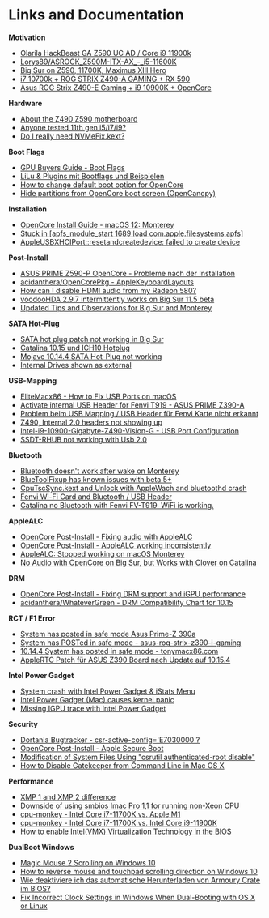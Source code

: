 # Links and Documentation

**Motivation**

- [Olarila HackBeast GA Z590 UC AD / Core i9 11900k](https://www.olarila.com/topic/13650-olarila-hackbeast-ga-z590-uc-ad-core-i9-11900k-with-thunderbolt-full-dsdt-patches-guide-and-discussion/)
- [Lorys89/ASROCK_Z590M-ITX-AX_-_i5-11600K](https://github.com/Lorys89/ASROCK_Z590M-ITX-AX_-_i5-11600K_-_RX5600XT)
- [Big Sur on Z590, 11700K, Maximus XIII Hero](https://www.reddit.com/r/hackintosh/comments/moq26b/big_sur_on_z590_11700k_maximus_xiii_hero_opencore/)
- [i7 10700k + ROG STRIX Z490-A GAMING + RX 590](https://www.reddit.com/r/hackintosh/comments/gvdrns/i7_10700k_rog_strix_z490a_gaming_rx_590/)
- [Asus ROG Strix Z490-E Gaming + i9 10900K + OpenCore](https://www.tonymacx86.com/threads/success-asus-rog-strix-z490-e-gaming-i9-10900k-opencore.299137/)

**Hardware**

- [About the Z490 Z590 motherboard](https://www.reddit.com/r/hackintosh/comments/m7ieb3/about_the_z490_z590_motherboard/)
- [Anyone tested 11th gen i5/i7/i9?](https://www.reddit.com/r/hackintosh/comments/mj7yhd/anyone_tested_11th_gen_i5i7i9/)
- [Do I really need NVMeFix.kext?](https://www.reddit.com/r/hackintosh/comments/fybvze/do_i_really_need_nvmefixkext/)

**Boot Flags**

- [GPU Buyers Guide - Boot Flags](https://dortania.github.io/GPU-Buyers-Guide/misc/bootflag.html)
- [LiLu & Plugins mit Bootflags und Beispielen](https://www.hackintosh-forum.de/forum/thread/32411-lilu-plugins-mit-bootflags-und-beispielen/)
- [How to change default boot option for OpenCore](https://www.reddit.com/r/hackintosh/comments/dze9kw/how_to_change_default_boot_option_for_opencore/)
- [Hide partitions from OpenCore boot screen (OpenCanopy)](https://www.reddit.com/r/hackintosh/comments/h0jkjl/hide_partitions_from_opencore_boot_screen/)

**Installation**

- [OpenCore Install Guide - macOS 12: Monterey](https://dortania.github.io/OpenCore-Install-Guide/extras/monterey.html)
- [Stuck in [apfs_module_start 1689 load com.apple.filesystems.apfs]](https://www.reddit.com/r/hackintosh/comments/iidh7l/stuck_in_apfs_module_start_1689_load/)
- [AppleUSBXHCIPort::resetandcreatedevice: failed to create device](https://www.tonymacx86.com/threads/solved-appleusbxhciport-resetandcreatedevice-failed-to-create-device.230074/)

**Post-Install**

- [ASUS PRIME Z590-P OpenCore - Probleme nach der Installation](https://www.hackintosh-forum.de/forum/thread/54911-asus-prime-z590-p-opencore-probleme-nach-der-installation/)
- [acidanthera/OpenCorePkg - AppleKeyboardLayouts](https://github.com/acidanthera/OpenCorePkg/blob/master/Utilities/AppleKeyboardLayouts/AppleKeyboardLayouts.txt)
- [How can I disable HDMI audio from my Radeon 580?](https://www.reddit.com/r/hackintosh/comments/gqa09d/how_can_i_disable_hdmi_audio_from_my_radeon_580/)
- [voodooHDA 2.9.7 intermittently works on Big Sur 11.5 beta](https://www.insanelymac.com/forum/topic/348181-voodoohda-297-intermittently-works-on-big-sur-115-beta/)
- [Updated Tips and Observations for Big Sur and Monterey](https://www.insanelymac.com/forum/topic/346639-updated-tips-and-observations-for-big-sur-and-monterey/)

**SATA Hot-Plug**

- [SATA hot plug patch not working in Big Sur](https://www.tonymacx86.com/threads/solved-sata-hot-plug-patch-not-working-in-big-sur.304869/)
- [Catalina 10.15 und ICH10 Hotplug](https://www.hackintosh-forum.de/forum/thread/43201-catalina-10-15-und-ich10-hotplug/)
- [Mojave 10.14.4 SATA Hot-Plug not working](https://www.reddit.com/r/hackintosh/comments/b8x2gl/mojave_10144_sata_hotplug_not_working/)
- [Internal Drives shown as external](https://www.reddit.com/r/hackintosh/comments/f0cc4t/internal_drives_shown_as_external_opencore_amd/)

**USB-Mapping**

- [EliteMacx86 - How to Fix USB Ports on macOS](https://elitemacx86.com/threads/how-to-fix-usb-ports-on-macos.691/)
- [Activate internal USB Header for Fenvi T919 - ASUS PRIME Z390-A](https://hackintosher.com/forums/thread/activate-internal-usb-header-for-fenvi-t919-asus-prime-z390-a-hackintosh-build-guide-w-rx-5700-xt.10083/)
- [Problem beim USB Mapping / USB Header für Fenvi Karte nicht erkannt](https://www.hackintosh-forum.de/forum/thread/50161-problem-beim-usb-mapping-usb-header-f%C3%BCr-fenvi-karte-nicht-erkannt/)
- [Z490, Internal 2.0 headers not showing up](https://www.reddit.com/r/hackintosh/comments/gylqgi/z490_internal_20_headers_not_showing_up/)
- [Intel-i9-10900-Gigabyte-Z490-Vision-G - USB Port Configuration](https://github.com/samuel21119/Intel-i9-10900-Gigabyte-Z490-Vision-G-Hackintosh/blob/master/USB-Port-Configuration.md)
- [SSDT-RHUB not working with Usb 2.0](https://www.reddit.com/r/hackintosh/comments/ni8w5n/ssdtrhub_not_working_with_usb_20/)

**Bluetooth**

- [Bluetooth doesn't work after wake on Monterey](https://www.tonymacx86.com/threads/bluetooth-doesnt-work-after-wake-on-monterey.315679)
- [BlueToolFixup has known issues with beta 5+](https://github.com/acidanthera/bugtracker/issues/1821)
- [CpuTscSync.kext and Unlock with AppleWach and bluetoothd crash](https://github.com/acidanthera/bugtracker/issues/1833)
- [Fenvi Wi-Fi Card and Bluetooth / USB Header](https://forums.macrumors.com/threads/fenvi-wi-fi-card-and-bluetooth-usb-header.2235776/)
- [Catalina no Bluetooth with Fenvi FV-T919. WiFi is working.](https://www.tonymacx86.com/threads/catalina-no-bluetooth-with-fenvi-fv-t919-wifi-is-working.284723/)

**AppleALC**

- [OpenCore Post-Install - Fixing audio with AppleALC](https://dortania.github.io/OpenCore-Post-Install/universal/audio.html#finding-your-layout-id)
- [OpenCore Post-Install - AppleALC working inconsistently](https://dortania.github.io/OpenCore-Post-Install/universal/audio.html#applealc-working-inconsistently)
- [AppleALC: Stopped working on macOS Monterey](https://github.com/acidanthera/bugtracker/issues/1707)
- [No Audio with OpenCore on Big Sur, but Works with Clover on Catalina](https://www.tonymacx86.com/threads/solved-no-audio-with-opencore-on-big-sur-but-works-with-clover-on-catalina-lenovo-ideapad-p500.307113/page-2)

**DRM**

- [OpenCore Post-Install - Fixing DRM support and iGPU performance](https://dortania.github.io/OpenCore-Post-Install/universal/drm.html)
- [acidanthera/WhateverGreen - DRM Compatibility Chart for 10.15](https://github.com/acidanthera/WhateverGreen/blob/master/Manual/FAQ.Chart.md)

**RCT / F1 Error**
- [System has posted in safe mode Asus Prime-Z 390a](https://www.hackintosh-forum.de/forum/thread/42159-10-14-4-system-has-posted-in-safe-mode-asus-prime-z-390-a/)
- [System has POSTed in safe mode - asus-rog-strix-z390-i-gaming](https://github.com/czombos/asus-rog-strix-z390-i-gaming-hackintosh/issues/18#issuecomment-619604508)
- [10.14.4 System has posted in safe mode - tonymacx86.com](https://www.tonymacx86.com/threads/10-14-4-system-has-posted-in-safe-mode.274093)
- [AppleRTC Patch für ASUS Z390 Board nach Update auf 10.15.4](https://www.hackintosh-forum.de/forum/thread/47675-applertc-patch-f%C3%BCr-asus-z390-board-nach-update-auf-10-15-4-nicht-mehr-funktionsf/)

**Intel Power Gadget**

- [System crash with Intel Power Gadget & iStats Menu](https://www.reddit.com/r/hackintosh/comments/hoe2am/system_crash_with_intel_power_gadget_istats_menu/)
- [Intel Power Gadget (Mac) causes kernel panic](https://community.intel.com/t5/Processors/Intel-Power-Gadget-Mac-causes-kernel-panic/td-p/677739)
- [Missing IGPU trace with Intel Power Gadget](https://www.tonymacx86.com/threads/solved-missing-igpu-trace-with-intel-power-gadget.280757/)

**Security**

- [Dortania Bugtracker - csr-active-config='E7030000'?](https://github.com/dortania/bugtracker/issues/32)
- [OpenCore Post-Install - Apple Secure Boot](https://dortania.github.io/OpenCore-Post-Install/universal/security/applesecureboot.html#apple-secure-boot)
- [Modification of System Files Using "csrutil authenticated-root disable"](https://forums.macrumors.com/threads/words-of-caution-regarding-modification-of-system-files-using-csrutil-authenticated-root-disable.2276764/)
- [How to Disable Gatekeeper from Command Line in Mac OS X](https://osxdaily.com/2015/05/04/disable-gatekeeper-command-line-mac-osx/)

**Performance**

- [XMP 1 and XMP 2 difference](https://rog.asus.com/forum/showthread.php?106270-XMP-1-and-XMP-2-difference)
- [Downside of using smbios Imac Pro 1,1 for running non-Xeon CPU](https://www.reddit.com/r/hackintosh/comments/fmbl0q/downside_of_using_smbios_imac_pro_11_for_running/)
- [cpu-monkey - Intel Core i7-11700K vs. Apple M1](https://www.cpu-monkey.com/de/compare_cpu-intel_core_i7_11700k-vs-apple_m1)
- [cpu-monkey - Intel Core i7-11700K vs. Intel Core i9-11900K](https://www.cpu-monkey.com/de/compare_cpu-intel_core_i7_11700k-vs-intel_core_i9_11900k)
- [How to enable Intel(VMX) Virtualization Technology in the BIOS](https://www.asus.com/support/FAQ/1043786/)

**DualBoot Windows**

- [Magic Mouse 2 Scrolling on Windows 10](https://github.com/heisian/magic-mouse-2-scrolling-windows-free)
- [How to reverse mouse and touchpad scrolling direction on Windows 10](https://www.windowscentral.com/how-reverse-scrolling-direction-windows-10)
- [Wie deaktiviere ich das automatische Herunterladen von Armoury Crate im BIOS?](https://www.asus.com/de/support/FAQ/1043788/)
- [Fix Incorrect Clock Settings in Windows When Dual-Booting with OS X or Linux](https://lifehacker.com/fix-incorrect-clock-settings-in-windows-when-dual-booti-5742148)
